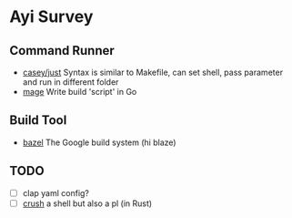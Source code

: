 # Ayi Survey

## Command Runner

- [casey/just](just.md) Syntax is similar to Makefile, can set shell, pass parameter and run in different folder
- [mage](mage.md) Write build 'script' in Go

## Build Tool

- [bazel](bazel.md) The Google build system (hi blaze)

## TODO

- [ ] clap yaml config?
- [ ] [crush](https://github.com/liljencrantz/crush) a shell but also a pl (in Rust)